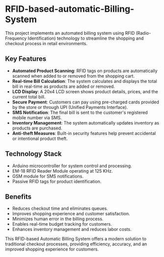 # RFID-based-automatic-Billing-System

This project implements an automated billing system using RFID (Radio-Frequency Identification) technology to streamline the shopping and checkout process in retail environments.

## Key Features

- **Automated Product Scanning**: RFID tags on products are automatically scanned when added to or removed from the shopping cart.
- **Real-time Bill Calculation**: The system calculates and displays the total bill in real-time as products are added or removed.
- **LCD Display**: A 20x4 LCD screen shows product details, prices, and the current total bill.
- **Secure Payment**: Customers can pay using pre-charged cards provided by the store or through UPI (Unified Payments Interface).
- **SMS Notification**: The final bill is sent to the customer's registered mobile number via SMS.
- **Inventory Management**: The system automatically updates inventory as products are purchased.
- **Anti-theft Measures**: Built-in security features help prevent accidental or intentional product theft.

## Technology Stack

- Arduino microcontroller for system control and processing.
- EM-18 RFID Reader Module operating at 125 KHz.
- GSM module for SMS notifications.
- Passive RFID tags for product identification.

## Benefits

- Reduces checkout time and eliminates queues.
- Improves shopping experience and customer satisfaction.
- Minimizes human error in the billing process.
- Enables real-time budget tracking for customers.
- Enhances inventory management and reduces labor costs.

This RFID-based Automatic Billing System offers a modern solution to traditional checkout processes, providing efficiency, accuracy, and an improved shopping experience for customers.
